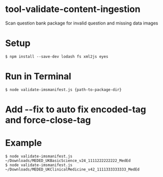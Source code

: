 # tool-validate-content-ingestion
Scan question bank package for invalid question and missing data images

# Setup
```
$ npm install --save-dev lodash fs xml2js eyes
```

# Run in Terminal
```
$ node validate-imsmanifest.js {path-to-package-dir}
```

# Add --fix to auto fix encoded-tag and force-close-tag

# Example
```
$ node validate-imsmanifest.js ~/Downloads/MEDED_UKBasicScience_v24_1111222222222_MedEd
$ node validate-imsmanifest.js ~/Downloads/MEDED_UKClinicalMedicine_v42_1111333333333_MedEd
```
